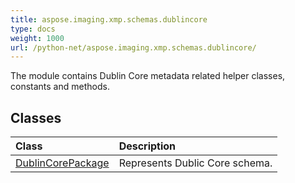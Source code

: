 ```yaml
---
title: aspose.imaging.xmp.schemas.dublincore
type: docs
weight: 1000
url: /python-net/aspose.imaging.xmp.schemas.dublincore/
---
```



The module contains Dublin Core metadata related helper classes, constants and methods.

## **Classes**
| **Class** | **Description** |
| :- | :- |
| [DublinCorePackage](/imaging/python-net/aspose.imaging.xmp.schemas.dublincore/dublincorepackage/) | Represents Dublic Core schema. |

